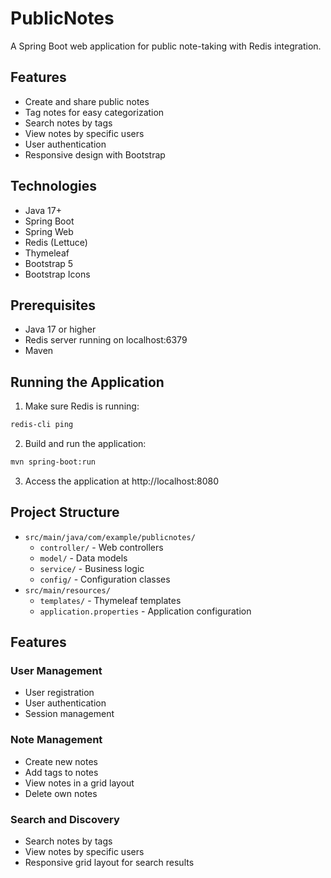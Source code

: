 # PublicNotes

A Spring Boot web application for public note-taking with Redis integration.

## Features

- Create and share public notes
- Tag notes for easy categorization
- Search notes by tags
- View notes by specific users
- User authentication
- Responsive design with Bootstrap

## Technologies

- Java 17+
- Spring Boot
- Spring Web
- Redis (Lettuce)
- Thymeleaf
- Bootstrap 5
- Bootstrap Icons

## Prerequisites

- Java 17 or higher
- Redis server running on localhost:6379
- Maven

## Running the Application

1. Make sure Redis is running:
```bash
redis-cli ping
```

2. Build and run the application:
```bash
mvn spring-boot:run
```

3. Access the application at http://localhost:8080

## Project Structure

- `src/main/java/com/example/publicnotes/`
  - `controller/` - Web controllers
  - `model/` - Data models
  - `service/` - Business logic
  - `config/` - Configuration classes
- `src/main/resources/`
  - `templates/` - Thymeleaf templates
  - `application.properties` - Application configuration

## Features

### User Management
- User registration
- User authentication
- Session management

### Note Management
- Create new notes
- Add tags to notes
- View notes in a grid layout
- Delete own notes

### Search and Discovery
- Search notes by tags
- View notes by specific users
- Responsive grid layout for search results
